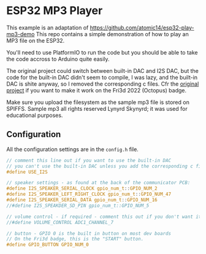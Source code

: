 # ESP32 MP3 Player

This example is an adaptation of <https://github.com/atomic14/esp32-play-mp3-demo>
This repo contains a simple demonstration of how to play an MP3 file on the ESP32.

You'll need to use PlatformIO to run the code but you should be able to take the code accross to Arduino quite easily.

The original project could switch between built-in DAC and I2S DAC, but the code for
the built-in DAC didn't seem to compile, I was lazy, and the built-in DAC is shite
anyway, so I removed the corresponding c files. Cfr the [original project](https://github.com/atomic14/esp32-play-mp3-demo) if you want to make it work on the Fri3d
2022 (Octopus) badge.

Make sure you upload the filesystem as the sample mp3 file is stored on SPIFFS.
Sample mp3 all rights reserved Lynyrd Skynyrd; it was used for educational purposes.

## Configuration

All the configuration settings are in the `config.h` file.

```c
// comment this line out if you want to use the built-in DAC
// you can't use the built-in DAC unless you add the corresponding c files again.
#define USE_I2S

// speaker settings - as found at the back of the communicator PCB:
#define I2S_SPEAKER_SERIAL_CLOCK gpio_num_t::GPIO_NUM_2
#define I2S_SPEAKER_LEFT_RIGHT_CLOCK gpio_num_t::GPIO_NUM_47
#define I2S_SPEAKER_SERIAL_DATA gpio_num_t::GPIO_NUM_16
//#define I2S_SPEAKDER_SD_PIN gpio_num_t::GPIO_NUM_5

// volume control - if required - comment this out if you don't want it
//#define VOLUME_CONTROL ADC1_CHANNEL_7

// button - GPIO 0 is the built in button on most dev boards
// On the Fri3d badge, this is the "START" button.
#define GPIO_BUTTON GPIO_NUM_0
```
